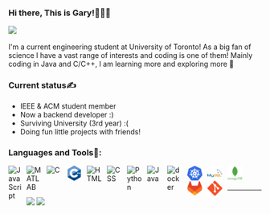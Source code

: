 ### Hi there, This is Gary!👨🏻‍💻

![](https://komarev.com/ghpvc/?username=GaryZhous&color=green)

I'm a current engineering student at University of Toronto! As a big fan of science I have a vast range of interests and coding is one of them!
Mainly coding in Java and C/C++, I am learning more and exploring more 🤖
### Current status✍️

- IEEE & ACM student member
- Now a backend developer :)
- Surviving University (3rd year) :(
- Doing fun little projects with friends!
### Languages and Tools🔭:

<img align="left" alt="JavaScript" width="26px" src="https://cdn.jsdelivr.net/gh/devicons/devicon/icons/javascript/javascript-original.svg" style="padding-right:10px;" />
<img align="left" alt="MATLAB" width="30px" style="padding-right:10px;" src="https://cdn.jsdelivr.net/gh/devicons/devicon/icons/matlab/matlab-original.svg" />
<img align="left" alt="C" width="30px" style="padding-right:10px;" src="https://cdn.jsdelivr.net/gh/devicons/devicon/icons/c/c-original.svg" />
<img align="left" src="https://raw.githubusercontent.com/devicons/devicon/master/icons/cplusplus/cplusplus-original.svg" alt="cplusplus" width="30px" style="padding-right:10px;" />
<img align="left" alt="HTML" width="30px" style="padding-right:10px;" src="https://cdn.jsdelivr.net/gh/devicons/devicon/icons/html5/html5-plain.svg" />
<img align="left" alt="CSS" width="30px" style="padding-right:10px;" src="https://cdn.jsdelivr.net/gh/devicons/devicon/icons/css3/css3-plain.svg"/>
<img align="left" alt="Python" width="30px" style="padding-right:10px;" src="https://cdn.jsdelivr.net/gh/devicons/devicon/icons/python/python-plain.svg" />
<img align="left" alt="Java" width="30px" style="padding-right:10px;" src="https://icongr.am/devicon/java-original.svg" />
<img align="left" alt="docker" width="30px" style="padding-right:10px;" src= "https://icongr.am/devicon/docker-original-wordmark.svg" />
<img align="left" alt="k8s" width="30px" style="padding-right:10px;" src= "https://github.com/devicons/devicon/blob/v2.16.0/icons/kubernetes/kubernetes-plain.svg" />
<img align="left" alt="mysql" width="30px" style="padding-right:10px;" src= "https://github.com/devicons/devicon/blob/v2.16.0/icons/mysql/mysql-original-wordmark.svg" />
<img align="left" alt="mongodb" width="30px" style="padding-right:10px;" src= "https://github.com/devicons/devicon/blob/v2.16.0/icons/mongodb/mongodb-plain-wordmark.svg" />
<img align="left" alt="gitlab" width="30px" style="padding-right:10px;" src= "https://github.com/devicons/devicon/blob/v2.16.0/icons/gitlab/gitlab-original.svg" />
<img align="left" alt="git" width="30px" style="padding-right:10px;" src= "https://github.com/devicons/devicon/blob/v2.16.0/icons/git/git-original.svg" />
<br />
<br />

---
<div align="left">
  
   <img src="https://denvercoder1-github-readme-stats.vercel.app/api/top-langs/?username=GaryZhous&layout=donut&exclude_repo=StarWrap,Pong" height="200"></img>
  <img src="https://streak-stats.demolab.com?user=GaryZhous&fire=EB5454&card_width=360" height="200"></img>
</div>
